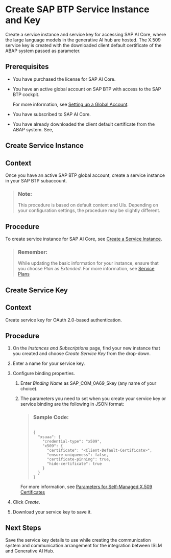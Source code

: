 <!-- loio5b35ee98403045309bb0f8c7f0c79365 -->

# Create SAP BTP Service Instance and Key

Create a service instance and service key for accessing SAP AI Core, where the large language models in the generative AI hub are hosted. The X.509 service key is created with the downloaded client default certificate of the ABAP system passed as parameter.



<a name="loio5b35ee98403045309bb0f8c7f0c79365__prereq_cw2_s2f_jdc"/>

## Prerequisites

-   You have purchased the license for SAP AI Core.

-   You have an active global account on SAP BTP with access to the SAP BTP cockpit.

    For more information, see [Setting up a Global Account](https://help.sap.com/viewer/65de2977205c403bbc107264b8eccf4b/Cloud/en-US/667f34ba9222450491c2b848cd17e189.html).

-   You have subscribed to SAP AI Core.

-   You have already downloaded the client default certificate from the ABAP system. See,  <?sap-ot O2O class="- topic/xref " href="5432f7c2b3e44eb2aaaa772a7623a1ae.xml" text="" desc="" xtrc="xref:2" xtrf="file:/home/builder/src/dita-all/jjq1673438782153/loio2080d0faf9d84ce6aa14caa4caa32935_en-US/src/content/localization/en-us/5b35ee98403045309bb0f8c7f0c79365.xml" output-class="" outputTopicFile="file:/home/builder/tp.net.sf.dita-ot/2.3/plugins/com.elovirta.dita.markdown_1.3.0/xsl/dita2markdownImpl.xsl" ?> 


<a name="task_o12_p2x_mdc"/>

<!-- task\_o12\_p2x\_mdc -->

## Create Service Instance



<a name="task_o12_p2x_mdc__context_mhx_r2x_mdc"/>

## Context

Once you have an active SAP BTP global account, create a service instance in your SAP BTP subaccount.

> ### Note:  
> This procedure is based on default content and UIs. Depending on your configuration settings, the procedure may be slightly different.



<a name="task_o12_p2x_mdc__steps_dmj_s2x_mdc"/>

## Procedure

To create service instance for SAP AI Core, see [Create a Service Instance](https://help.sap.com/docs/sap-ai-core/sap-ai-core-service-guide/create-service-instance).

 > ### Remember:  
> While updating the basic information for your instance, ensure that you choose *Plan* as *Extended*. For more information, see [Service Plans](https://help.sap.com/docs/sap-ai-core/sap-ai-core-service-guide/service-plans)

 <a name="task_tr5_s2x_mdc"/>

<!-- task\_tr5\_s2x\_mdc -->

## Create Service Key



<a name="task_tr5_s2x_mdc__context_t25_xvv_ydc"/>

## Context

Create service key for OAuth 2.0-based authentication.



<a name="task_tr5_s2x_mdc__steps_up2_3md_ndc"/>

## Procedure

1.  On the *Instances and Subscriptions* page, find your new instance that you created and choose *Create Service Key* from the drop-down.

2.  Enter a name for your service key.

3.  Configure binding properties.

    1.  Enter *Binding Name* as SAP\_COM\_0A69\_Skey \(any name of your choice\).

    2.  The parameters you need to set when you create your service key or service binding are the following in JSON format:

        > ### Sample Code:  
        > ```
        > 
        > {
        >   "xsuaa": {
        >     "credential-type": "x509",
        >     "x509": {
        >       "certificate": "<Client-Default-Certificate>",
        >       "ensure-uniqueness": false,
        >       "certificate-pinning": true,
        >       "hide-certificate": true
        >     }
        >   }
        > }
        > ```

        For more information, see [Parameters for Self-Managed X.509 Certificates](https://help.sap.com/docs/btp/sap-business-technology-platform/parameters-for-self-managed-x-509-certificates?state=DRAFT&version=Cloud)


4.  Click *Create*.

5.  Download your service key to save it.




<a name="task_tr5_s2x_mdc__postreq_bnz_pxv_ydc"/>

## Next Steps

Save the service key details to use while creating the communication system and communication arrangement for the integration between ISLM and Generative AI Hub.

